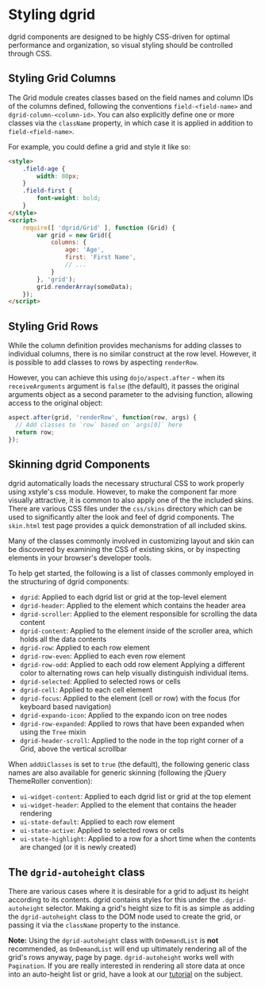 # Styling dgrid

dgrid components are designed to be highly CSS-driven for optimal performance and
organization, so visual styling should be controlled through CSS.

## Styling Grid Columns

The Grid module creates classes based on the field names and column IDs of the columns
defined, following the conventions `field-<field-name>` and `dgrid-column-<column-id>`.
You can also explicitly define one or more classes via the `className` property,
in which case it is applied in addition to `field-<field-name>`.

For example, you could define a grid and style it like so:

```html
<style>
    .field-age {
        width: 80px;
    }
    .field-first {
        font-weight: bold;
    }
</style>
<script>
    require([ 'dgrid/Grid' ], function (Grid) {
        var grid = new Grid({
            columns: {
                age: 'Age',
                first: 'First Name',
                // ...
            }
        }, 'grid');
        grid.renderArray(someData);
    });
</script>
```

## Styling Grid Rows

While the column definition provides mechanisms for adding classes to individual
columns, there is no similar construct at the row level.  However, it is possible
to add classes to rows by aspecting `renderRow`.

However, you can achieve this using `dojo/aspect.after` - when its
`receiveArguments` argument is `false` (the default), it passes the original
arguments object as a second parameter to the advising function, allowing access
to the original object:

```js
aspect.after(grid, 'renderRow', function(row, args) {
  // Add classes to `row` based on `args[0]` here
  return row;
});
```

## Skinning dgrid Components

dgrid automatically loads the necessary structural CSS to work properly using
xstyle's css module.  However, to make the component far more visually attractive,
it is common to also apply one of the the included skins.  There are various
CSS files under the `css/skins` directory which can be used to significantly
alter the look and feel of dgrid components.  The `skin.html` test page provides
a quick demonstration of all included skins.

Many of the classes commonly involved in customizing layout and skin can be discovered
by examining the CSS of existing skins, or by inspecting elements in your browser's
developer tools.

To help get started, the following is a list of classes commonly employed in the
structuring of dgrid components:

* `dgrid`: Applied to each dgrid list or grid at the top-level element
* `dgrid-header`: Applied to the element which contains the header area
* `dgrid-scroller`: Applied to the element responsible for scrolling the data content
* `dgrid-content`: Applied to the element inside of the scroller area,
  which holds all the data contents
* `dgrid-row`: Applied to each row element
* `dgrid-row-even`: Applied to each even row element
* `dgrid-row-odd`: Applied to each odd row element
  Applying a different color to alternating rows can help visually distinguish individual items.
* `dgrid-selected`: Applied to selected rows or cells
* `dgrid-cell`: Applied to each cell element
* `dgrid-focus`: Applied to the element (cell or row) with the focus (for keyboard based navigation)
* `dgrid-expando-icon`: Applied to the expando icon on tree nodes
* `dgrid-row-expanded`: Applied to rows that have been expanded when using the `Tree` mixin
* `dgrid-header-scroll`: Applied to the node in the top right corner of a Grid,
  above the vertical scrollbar

When `addUiClasses` is set to `true` (the default), the following generic class
names are also available for generic skinning (following the jQuery ThemeRoller convention):

* `ui-widget-content`: Applied to each dgrid list or grid at the top element
* `ui-widget-header`: Applied to the element that contains the header rendering
* `ui-state-default`: Applied to each row element
* `ui-state-active`: Applied to selected rows or cells
* `ui-state-highlight`: Applied to a row for a short time when the contents are changed (or it is newly created)

## The `dgrid-autoheight` class

There are various cases where it is desirable for a grid to adjust its height according to its contents.  dgrid
contains styles for this under the `.dgrid-autoheight` selector.  Making a grid's height size to fit is as simple
as adding the `dgrid-autoheight` class to the DOM node used to create the grid, or passing it via the `className`
property to the instance.

**Note:** Using the `dgrid-autoheight` class with `OnDemandList` is **not** recommended, as `OnDemandList` will
end up ultimately rendering all of the grid's rows anyway, page by page.  `dgrid-autoheight` works well with
`Pagination`.  If you are really interested in rendering all store data at once into an auto-height list or grid,
have a look at our [tutorial](http://dojofoundation.org/packages/dgrid/tutorials/0.4/single_query) on the subject.
